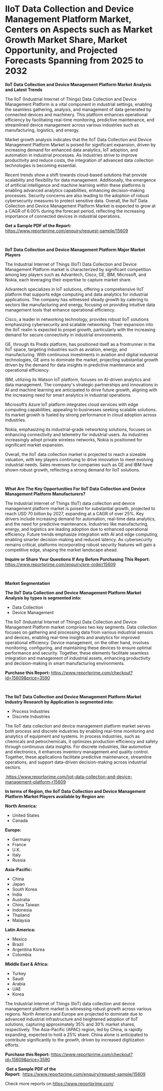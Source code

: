<p><h1>IIoT Data Collection and Device Management Platform Market, Centers on Aspects such as Market Growth Market Share, Market Opportunity, and Projected Forecasts Spanning from 2025 to 2032</h1></p><p><strong>IIoT Data Collection and Device Management Platform Market Analysis and Latest Trends</strong></p>
<p><p>The IIoT (Industrial Internet of Things) Data Collection and Device Management Platform is a vital component in industrial settings, enabling the seamless gathering, analysis, and management of data generated by connected devices and machinery. This platform enhances operational efficiency by facilitating real-time monitoring, predictive maintenance, and streamlined device management across various industries such as manufacturing, logistics, and energy.</p><p>Market growth analysis indicates that the IIoT Data Collection and Device Management Platform Market is poised for significant expansion, driven by increasing demand for enhanced data analytics, IoT adoption, and automation in industrial processes. As industries strive to improve productivity and reduce costs, the integration of advanced data collection technologies is becoming essential.</p><p>Recent trends show a shift towards cloud-based solutions that provide scalability and flexibility for data management. Additionally, the emergence of artificial intelligence and machine learning within these platforms is enabling advanced analytics capabilities, enhancing decision-making processes. Security concerns are also leading to the adoption of robust cybersecurity measures to protect sensitive data. Overall, the IIoT Data Collection and Device Management Platform Market is expected to grow at a CAGR of 6.00% during the forecast period, reflecting the increasing importance of connected devices in industrial operations.</p></p>
<p><strong>Get a Sample PDF of the Report:&nbsp;</strong> <a href="https://www.reportprime.com/enquiry/request-sample/15609?utm_campaign=3284&utm_medium=2&utm_source=Github&utm_content=ia&utm_term=20032025&utm_id=iiot-data-collection-and-device-management-platform">https://www.reportprime.com/enquiry/request-sample/15609</a></p>
<p>&nbsp;</p>
<p><strong>IIoT Data Collection and Device Management Platform Major Market Players</strong></p>
<p><p>The Industrial Internet of Things (IIoT) Data Collection and Device Management Platform market is characterized by significant competition among key players such as Advantech, Cisco, GE, IBM, Microsoft, and Nokia, each leveraging their expertise to capture market share.</p><p>Advantech specializes in IoT solutions, offering a comprehensive IIoT platform that supports edge computing and data analytics for industrial applications. The company has witnessed steady growth by catering to sectors like manufacturing and energy, focusing on providing intuitive data management tools that enhance operational efficiency.</p><p>Cisco, a leader in networking technology, provides robust IIoT solutions emphasizing cybersecurity and scalable networking. Their expansion into the IIoT realm is expected to propel growth, particularly with the increasing demand for secure connectivity in industrial environments.</p><p>GE, through its Predix platform, has positioned itself as a frontrunner in the IIoT space, targeting industries such as aviation, energy, and manufacturing. With continuous investments in aviation and digital industrial technologies, GE aims to dominate the market, projecting substantial growth driven by the demand for data insights in predictive maintenance and operational efficiency.</p><p>IBM, utilizing its Watson IoT platform, focuses on AI-driven analytics and data management. The company's strategic partnerships and innovations in AI and machine learning are anticipated to drive future growth, aligning with the increasing need for smart analytics in industrial operations.</p><p>Microsoft’s Azure IoT platform integrates cloud services with edge computing capabilities, appealing to businesses seeking scalable solutions. Its market growth is fueled by strong performance in cloud adoption across industries.</p><p>Nokia, emphasizing its industrial-grade networking solutions, focuses on enhancing connectivity and telemetry for industrial users. As industries increasingly adopt private wireless networks, Nokia is positioned for significant market expansion.</p><p>Overall, the IIoT data collection market is projected to reach a sizeable valuation, with key players continuing to drive innovation to meet evolving industrial needs. Sales revenues for companies such as GE and IBM have shown robust growth, reflecting a strong demand for IIoT solutions.</p></p>
<p>&nbsp;</p>
<p><strong>What Are The Key Opportunities For IIoT Data Collection and Device Management Platform Manufacturers?</strong></p>
<p><p>The Industrial Internet of Things (IIoT) data collection and device management platform market is poised for substantial growth, projected to reach USD 70 billion by 2027, expanding at a CAGR of over 25%. Key drivers include increasing demand for automation, real-time data analytics, and the need for predictive maintenance. Industries like manufacturing, energy, and logistics are leading adoption due to enhanced operational efficiency. Future trends emphasize integration with AI and edge computing, enabling smarter decision-making and reduced latency. As cybersecurity remains critical, platforms incorporating robust security features will gain a competitive edge, shaping the market landscape ahead.</p></p>
<p><strong>Inquire or Share Your Questions If Any Before Purchasing This Report:</strong> <a href="https://www.reportprime.com/enquiry/pre-order/15609?utm_campaign=3284&utm_medium=2&utm_source=Github&utm_content=ia&utm_term=20032025&utm_id=iiot-data-collection-and-device-management-platform">https://www.reportprime.com/enquiry/pre-order/15609</a></p>
<p>&nbsp;</p>
<p><strong>Market Segmentation</strong></p>
<p><strong>The IIoT Data Collection and Device Management Platform Market Analysis by types is segmented into:</strong></p>
<p><ul><li>Data Collection</li><li>Device Management</li></ul></p>
<p><p>The IIoT (Industrial Internet of Things) Data Collection and Device Management Platform market comprises two key segments. Data collection focuses on gathering and processing data from various industrial sensors and devices, enabling real-time insights and analytics for improved operational efficiency. Device management, on the other hand, involves monitoring, configuring, and maintaining these devices to ensure optimal performance and security. Together, these elements facilitate seamless integration and management of industrial assets, enhancing productivity and decision-making in smart manufacturing environments.</p></p>
<p><strong>Purchase this Report:&nbsp;</strong><a href="https://www.reportprime.com/checkout?id=15609&price=3590&utm_campaign=3284&utm_medium=2&utm_source=Github&utm_content=ia&utm_term=20032025&utm_id=iiot-data-collection-and-device-management-platform">https://www.reportprime.com/checkout?id=15609&price=3590</a></p>
<p>&nbsp;</p>
<p><strong>The IIoT Data Collection and Device Management Platform Market Industry Research by Application is segmented into:</strong></p>
<p><ul><li>Process Industries</li><li>Discrete Industries</li></ul></p>
<p><p>The IIoT data collection and device management platform market serves both process and discrete industries by enabling real-time monitoring and analytics of equipment and systems. In process industries, such as chemicals and petrochemicals, it optimizes production efficiency and safety through continuous data insights. For discrete industries, like automotive and electronics, it enhances inventory management and quality control. Together, these applications facilitate predictive maintenance, streamline operations, and support data-driven decision-making across industrial sectors.</p></p>
<p><a href="https://www.reportprime.com/iiot-data-collection-and-device-management-platform-r15609?utm_campaign=3284&utm_medium=2&utm_source=Github&utm_content=ia&utm_term=20032025&utm_id=iiot-data-collection-and-device-management-platform">&nbsp;https://www.reportprime.com/iiot-data-collection-and-device-management-platform-r15609</a></p>
<p><strong>In terms of Region, the IIoT Data Collection and Device Management Platform Market Players available by Region are:</strong></p>
<p>
    <p> <strong> North America: </strong>
        <ul>
            <li>United States</li>
            <li>Canada</li>
        </ul>
        </p> 
    <p> <strong> Europe: </strong>
        <ul>
            <li>Germany</li>
            <li>France</li>
            <li>U.K.</li>
            <li>Italy</li>
            <li>Russia</li>
        </ul>
        </p> 
    <p> <strong> Asia-Pacific: </strong>
        <ul>
            <li>China</li>
            <li>Japan</li>
            <li>South Korea</li>
            <li>India</li>
            <li>Australia</li>
            <li>China Taiwan</li>
            <li>Indonesia</li>
            <li>Thailand</li>
            <li>Malaysia</li>
        </ul>
        </p> 
    <p> <strong> Latin America: </strong>
        <ul>
            <li>Mexico</li>
            <li>Brazil</li>
            <li>Argentina Korea</li>
            <li>Colombia</li>
        </ul>
        </p> 
    <p> <strong> Middle East & Africa: </strong>
        <ul>
            <li>Turkey</li>
            <li>Saudi</li>
            <li>Arabia</li>
            <li>UAE</li>
            <li>Korea</li>
        </ul>
    </p>
    </p>
<p><p>The Industrial Internet of Things (IIoT) data collection and device management platform market is witnessing robust growth across various regions. North America and Europe are projected to dominate due to advanced industrial infrastructure and heightened adoption of IIoT solutions, capturing approximately 35% and 30% market shares, respectively. The Asia-Pacific (APAC) region, led by China, is rapidly expanding, expected to hold a 25% share. China alone is anticipated to contribute significantly to the growth, driven by increased digitization efforts.</p></p>
<p><strong>Purchase this Report: </strong><a href="https://www.reportprime.com/checkout?id=15609&price=3590&utm_campaign=3284&utm_medium=2&utm_source=Github&utm_content=ia&utm_term=20032025&utm_id=iiot-data-collection-and-device-management-platform">https://www.reportprime.com/checkout?id=15609&price=3590</a></p>
<p>&nbsp;<strong>Get a Sample PDF of the Report:&nbsp;&nbsp;</strong><a href="https://www.reportprime.com/enquiry/request-sample/15609?utm_campaign=3284&utm_medium=2&utm_source=Github&utm_content=ia&utm_term=20032025&utm_id=iiot-data-collection-and-device-management-platform">https://www.reportprime.com/enquiry/request-sample/15609</a></p>
<p><strong></strong></p>
<p>Check more reports on <a href="https://www.reportprime.com/?utm_campaign=3284&utm_medium=2&utm_source=Github&utm_content=ia&utm_term=20032025&utm_id=iiot-data-collection-and-device-management-platform">https://www.reportprime.com/</a></p>